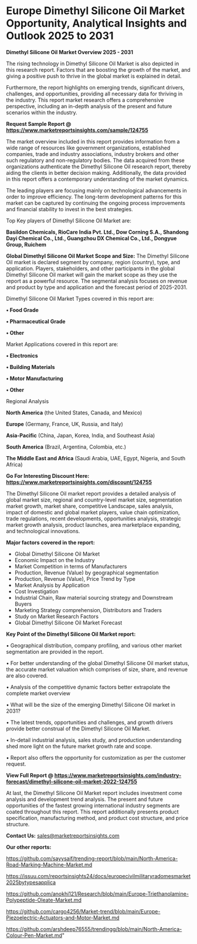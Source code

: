 # Europe Dimethyl Silicone Oil Market Opportunity, Analytical Insights and Outlook 2025 to 2031

<Strong> Dimethyl Silicone Oil Market Overview 2025 - 2031</strong>

The rising technology in Dimethyl Silicone Oil Market is also depicted in this research report. Factors that are boosting the growth of the market, and giving a positive push to thrive in the global market is explained in detail.

Furthermore, the report highlights on emerging trends, significant drivers, challenges, and opportunities, providing all necessary data for thriving in the industry. This report market research offers a comprehensive perspective, including an in-depth analysis of the present and future scenarios within the industry.

<strong>Request Sample Report @ <a href=https://www.marketreportsinsights.com/sample/124755>https://www.marketreportsinsights.com/sample/124755</a></strong>

The market overview included in this report provides information from a wide range of resources like government organizations, established companies, trade and industry associations, industry brokers and other such regulatory and non-regulatory bodies. The data acquired from these organizations authenticate the Dimethyl Silicone Oil research report, thereby aiding the clients in better decision making. Additionally, the data provided in this report offers a contemporary understanding of the market dynamics.

The leading players are focusing mainly on technological advancements in order to improve efficiency. The long-term development patterns for this market can be captured by continuing the ongoing process improvements and financial stability to invest in the best strategies.

Top Key players of Dimethyl Silicone Oil Market are:

<strong>Basildon Chemicals, RioCare India Pvt. Ltd., Dow Corning S.A., Shandong Dayi Chemical Co., Ltd., Guangzhou DX Chemical Co., Ltd., Dongyue Group, Ruichem</strong>

<strong><b>Global Dimethyl Silicone Oil Market Scope and Size:</b></strong>
The Dimethyl Silicone Oil market is declared segment by company, region (country), type, and application. Players, stakeholders, and other participants in the global Dimethyl Silicone Oil market will gain the market scope as they use the report as a powerful resource. The segmental analysis focuses on revenue and product by type and application and the forecast period of 2025-2031.

Dimethyl Silicone Oil Market Types covered in this report are:

<strong>• Food Grade

• Pharmaceutical Grade

• Other</strong>

Market Applications covered in this report are:

<strong>• Electronics

• Building Materials

• Motor Manufacturing

• Other</strong> 

Regional Analysis

<strong>North America</strong> (the United States, Canada, and Mexico)

<strong>Europe</strong> (Germany, France, UK, Russia, and Italy)

<strong>Asia-Pacific</strong> (China, Japan, Korea, India, and Southeast Asia)

<strong>South America</strong> (Brazil, Argentina, Colombia, etc.)

<strong>The Middle East and Africa</strong> (Saudi Arabia, UAE, Egypt, Nigeria, and South Africa)

<strong>Go For Interesting Discount Here: <a href=https://www.marketreportsinsights.com/discount/124755>https://www.marketreportsinsights.com/discount/124755</a></strong>

The Dimethyl Silicone Oil market report provides a detailed analysis of global market size, regional and country-level market size, segmentation market growth, market share, competitive Landscape, sales analysis, impact of domestic and global market players, value chain optimization, trade regulations, recent developments, opportunities analysis, strategic market growth analysis, product launches, area marketplace expanding, and technological innovations.

<strong><b>Major factors covered in the report:</b></strong>
<ul>
  <li>Global Dimethyl Silicone Oil Market </li>
  <li>Economic Impact on the Industry</li>
  <li>Market Competition in terms of Manufacturers</li>
  <li>Production, Revenue (Value) by geographical segmentation</li>
  <li>Production, Revenue (Value), Price Trend by Type</li>
  <li>Market Analysis by Application</li>
  <li>Cost Investigation</li>
  <li>Industrial Chain, Raw material sourcing strategy and Downstream Buyers</li>
  <li>Marketing Strategy comprehension, Distributors and Traders</li>
  <li>Study on Market Research Factors</li>
  <li>Global Dimethyl Silicone Oil Market Forecast</li>
</ul>

<strong><b>Key Point of the Dimethyl Silicone Oil Market report:</b></strong>

• Geographical distribution, company profiling, and various other market segmentation are provided in the report.

• For better understanding of the global Dimethyl Silicone Oil market status, the accurate market valuation which comprises of size, share, and revenue are also covered.

• Analysis of the competitive dynamic factors better extrapolate the complete market overview

• What will be the size of the emerging Dimethyl Silicone Oil market in 2031?

• The latest trends, opportunities and challenges, and growth drivers provide better construal of the Dimethyl Silicone Oil Market.

• In-detail industrial analysis, sales study, and production understanding shed more light on the future market growth rate and scope.

• Report also offers the opportunity for customization as per the customer request.

<strong><b>View Full Report @ <a href=https://www.marketreportsinsights.com/industry-forecast/dimethyl-silicone-oil-market-2022-124755>https://www.marketreportsinsights.com/industry-forecast/dimethyl-silicone-oil-market-2022-124755</a></b></strong>


At last, the Dimethyl Silicone Oil Market report includes investment come analysis and development trend analysis. The present and future opportunities of the fastest growing international industry segments are coated throughout this report. This report additionally presents product specification, manufacturing method, and product cost structure, and price structure.

<strong>Contact Us:</strong>
sales@marketreportsinsights.com

<strong>Our other reports:</strong>

<a href=https://github.com/sayysaif/trending-report/blob/main/North-America-Road-Marking-Machine-Market.md>https://github.com/sayysaif/trending-report/blob/main/North-America-Road-Marking-Machine-Market.md</a>

<a href=https://issuu.com/reportsinsights24/docs/europecivilmilitaryradomesmarket2025bytypesapplica>https://issuu.com/reportsinsights24/docs/europecivilmilitaryradomesmarket2025bytypesapplica</a>

<a href=https://github.com/anokhi121/Research/blob/main/Europe-Triethanolamine-Polypeptide-Oleate-Market.md>https://github.com/anokhi121/Research/blob/main/Europe-Triethanolamine-Polypeptide-Oleate-Market.md</a>

<a href=https://github.com/cargo4256/Market-trend/blob/main/Europe-Piezoelectric-Actuators-and-Motor-Market.md>https://github.com/cargo4256/Market-trend/blob/main/Europe-Piezoelectric-Actuators-and-Motor-Market.md</a>

<a href=https://github.com/arshdeep76555/trendingg/blob/main/North-America-Colour-Pen-Market.md>https://github.com/arshdeep76555/trendingg/blob/main/North-America-Colour-Pen-Market.md</a>"
